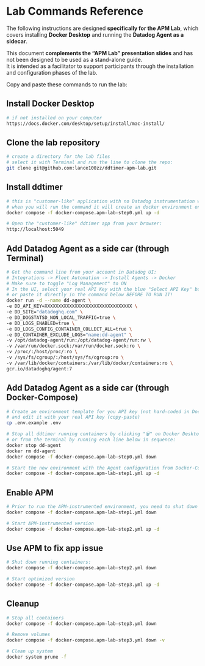 # Lab Commands Reference

The following instructions are designed **specifically for the APM Lab**, which covers installing **Docker Desktop** and running the **Datadog Agent as a sidecar**.  
 
This document **complements the “APM Lab” presentation slides** and has not been designed to be used as a stand-alone guide.  
It is intended as a facilitator to support participants through the installation and configuration phases of the lab.

Copy and paste these commands to run the lab:


## Install Docker Desktop
```bash
# if not installed on your computer
https://docs.docker.com/desktop/setup/install/mac-install/
```

## Clone the lab repository
```bash
# create a directory for the lab files
# select it with Terminal and run the line to clone the repo:
git clone git@github.com:lance100zz/ddtimer-apm-lab.git
```

## Install ddtimer
```bash
# this is "customer-like" application with no Datadog instrumentation whatsoever at this point
# when you will run the command it will create an docker environment on your computer
docker compose -f docker-compose.apm-lab-step0.yml up -d

# Open the "customer-like" ddtimer app from your browser: 
http://localhost:5049
```

## Add Datadog Agent as a side car (through Terminal)
```bash
# Get the command line from your account in Datadog UI:
# Integrations -> Fleet Automation -> Install Agents -> Docker
# Make sure to toggle "Log Management" to ON
# In the UI, select your real API Key with the blue "Select API Key" button, 
# or paste it directly in the command below BEFORE TO RUN IT!
docker run -d --name dd-agent \
-e DD_API_KEY=XXXXXXXXXXXXXXXXXXXXXXXXXXXXXXXX \
-e DD_SITE="datadoghq.com" \
-e DD_DOGSTATSD_NON_LOCAL_TRAFFIC=true \
-e DD_LOGS_ENABLED=true \
-e DD_LOGS_CONFIG_CONTAINER_COLLECT_ALL=true \
-e DD_CONTAINER_EXCLUDE_LOGS="name:dd-agent" \
-v /opt/datadog-agent/run:/opt/datadog-agent/run:rw \
-v /var/run/docker.sock:/var/run/docker.sock:ro \
-v /proc/:/host/proc/:ro \
-v /sys/fs/cgroup/:/host/sys/fs/cgroup:ro \
-v /var/lib/docker/containers:/var/lib/docker/containers:ro \
gcr.io/datadoghq/agent:7
```

## Add Datadog Agent as a side car (through Docker-Compose)
```bash
# Create an environment template for you API key (not hard-coded in Docker-Compose)
# and edit it with your real API key (copy-paste)
cp .env.example .env

# Stop all ddtimer running containers by clicking "🗑️" on Docker Desktop, 
# or from the terminal by running each line below in sequence:
docker stop dd-agent
docker rm dd-agent
docker compose -f docker-compose.apm-lab-step0.yml down

# Start the new environment with the Agent configuration from Docker-Compose
docker compose -f docker-compose.apm-lab-step1.yml up -d
```


## Enable APM 
```bash
# Prior to run the APM-instrumented environment, you need to shut down the running one:
docker compose -f docker-compose.apm-lab-step1.yml down

# Start APM-instrumented version
docker compose -f docker-compose.apm-lab-step2.yml up -d
```

## Use APM to fix app issue
```bash
# Shut down running containers:
docker compose -f docker-compose.apm-lab-step2.yml down

# Start optimized version
docker compose -f docker-compose.apm-lab-step3.yml up -d
```

## Cleanup
```bash
# Stop all containers
docker compose -f docker-compose.apm-lab-step3.yml down

# Remove volumes
docker compose -f docker-compose.apm-lab-step3.yml down -v

# Clean up system
docker system prune -f
```


